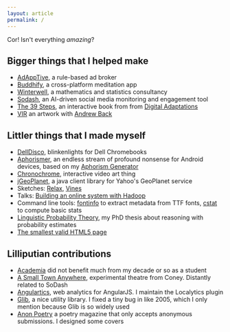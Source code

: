 ```yaml
---
layout: article
permalink: /
---
```


Cor! Isn't everything _amazing_?

## Bigger things that I helped make

- [AdAppTive](http://www.redfoxmedia.co/), a rule-based ad broker
- [Buddhify](http://buddhify.com/), a cross-platform meditation app
- [Winterwell](http://www.winterwell.com), a mathematics and statistics consultancy
- [Sodash](http://sodash.com), an AI-driven social media monitoring and engagement tool
- [The 39 Steps](http://thestorymechanics.com/digital-adaptations/the-thirty-nine-steps/), an interactive book from from [Digital Adaptations](http://thestorymechanics.com/digital-adaptations/)
- [VIR](http://andrewback.net/works/VIR) an artwork with [Andrew Back](http://andrewback.net)

<!--
- [Devbot](https://www.google.co.uk/?#q=devbot+edinburgh+robotics), now defunct full stack robotics toolkit
- [Ginsberg](https://www.youtube.com/watch?app=desktop&v=3pB5GwO93W8&list=PLB5B179D13EDCCA7A&index=68), now defunct place to track your emotional and physical wellbeing
-->

## Littler things that I made myself

- [DellDisco](https://chrome.google.com/webstore/detail/delldisco/afklhpnabnbhaommppgieeaaphdekbjk?hl=en-GB), blinkenlights for Dell Chromebooks
- [Aphorismer](https://play.google.com/store/apps/details?id=com.joehalliwell.aphorismer), an endless stream of profound nonsense for Android devices, based on my [Aphorism Generator](aphorisms.html)
- [Chronochrome](http://www.joehalliwell.com/chronochrome), interactive video art thing
- [jGeoPlanet](http://joehalliwell.com/jGeoPlanet/), a java client library for Yahoo's GeoPlanet service
- Sketches: [Relax](relax.html), [Vines](sketch/vines.html)
- Talks: [Building an online system with Hadoop](online-hadoop/index.html)
- Command line tools: [fontinfo](https://github.com/joehalliwell/fontinfo) to extract metadata from TTF fonts, [cstat](https://github.com/joehalliwell/cstat) to compute basic stats
- [Linguistic Probability Theory](thesis.pdf), my PhD thesis about reasoning with probability estimates
- [The smallest valid HTML5 page](view-source:http://www.joehalliwell.com/blank.html)

## Lilliputian contributions

- [Academia](https://scholar.google.co.uk/scholar?q=%22Joe+Halliwell%22&btnG=&hl=en&as_sdt=0%2C5) did not benefit much from my decade or so as a student
- [A Small Town Anywhere](http://coneyhq.org/2012/01/21/a-small-town-anywhere-2/), experimental theatre from Coney. Distantly related to SoDash
- [Angulartics](http://angulartics.github.io/), web analytics for AngularJS. I maintain the Localytics plugin
- [Glib](https://developer.gnome.org/glib/stable/), a nice utility library. I fixed a tiny bug in like 2005, which I only mention because Glib is so widely used
- [Anon Poetry](http://anonpoetrymagazine.tumblr.com/) a poetry magazine that only accepts anonymous submissions. I designed some covers
